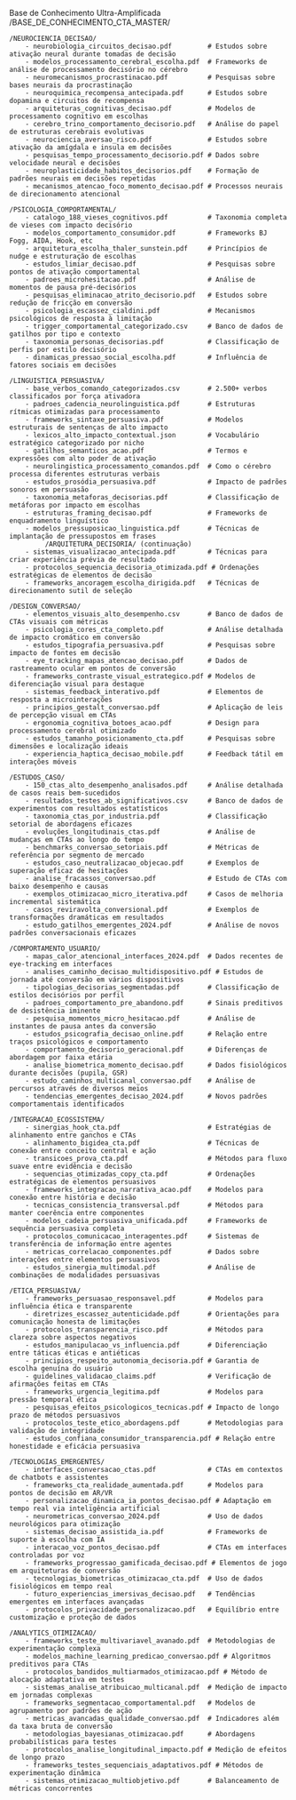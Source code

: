 Base de Conhecimento Ultra-Amplificada
/BASE_DE_CONHECIMENTO_CTA_MASTER/

    /NEUROCIENCIA_DECISAO/
        - neurobiologia_circuitos_decisao.pdf         # Estudos sobre ativação neural durante tomadas de decisão
        - modelos_processamento_cerebral_escolha.pdf  # Frameworks de análise de processamento decisório no cérebro
        - neuromecanismos_procrastinacao.pdf          # Pesquisas sobre bases neurais da procrastinação
        - neuroquimica_recompensa_antecipada.pdf      # Estudos sobre dopamina e circuitos de recompensa
        - arquiteturas_cognitivas_decisao.pdf         # Modelos de processamento cognitivo em escolhas
        - cerebro_trino_comportamento_decisorio.pdf   # Análise do papel de estruturas cerebrais evolutivas
        - neurociencia_aversao_risco.pdf              # Estudos sobre ativação da amígdala e insula em decisões
        - pesquisas_tempo_processamento_decisorio.pdf # Dados sobre velocidade neural e decisões
        - neuroplasticidade_habitos_decisorios.pdf    # Formação de padrões neurais em decisões repetidas
        - mecanismos_atencao_foco_momento_decisao.pdf # Processos neurais de direcionamento atencional
    
    /PSICOLOGIA_COMPORTAMENTAL/
        - catalogo_188_vieses_cognitivos.pdf          # Taxonomia completa de vieses com impacto decisório
        - modelos_comportamento_consumidor.pdf        # Frameworks BJ Fogg, AIDA, Hook, etc
        - arquitetura_escolha_thaler_sunstein.pdf     # Princípios de nudge e estruturação de escolhas
        - estudos_limiar_decisao.pdf                  # Pesquisas sobre pontos de ativação comportamental
        - padroes_microhesitacao.pdf                  # Análise de momentos de pausa pré-decisórios
        - pesquisas_eliminacao_atrito_decisorio.pdf   # Estudos sobre redução de fricção em conversão
        - psicologia_escassez_cialdini.pdf            # Mecanismos psicológicos de resposta à limitação
        - trigger_comportamental_categorizado.csv     # Banco de dados de gatilhos por tipo e contexto
        - taxonomia_personas_decisorias.pdf           # Classificação de perfis por estilo decisório
        - dinamicas_pressao_social_escolha.pdf        # Influência de fatores sociais em decisões
    
    /LINGUISTICA_PERSUASIVA/
        - base_verbos_comando_categorizados.csv       # 2.500+ verbos classificados por força ativadora
        - padroes_cadencia_neurolinguistica.pdf       # Estruturas rítmicas otimizadas para processamento
        - frameworks_sintaxe_persuasiva.pdf           # Modelos estruturais de sentenças de alto impacto
        - lexicos_alto_impacto_contextual.json        # Vocabulário estratégico categorizado por nicho
        - gatilhos_semanticos_acao.pdf                # Termos e expressões com alto poder de ativação
        - neurolingistica_processamento_comandos.pdf  # Como o cérebro processa diferentes estruturas verbais
        - estudos_prosódia_persuasiva.pdf             # Impacto de padrões sonoros em persuasão
        - taxonomia_metaforas_decisorias.pdf          # Classificação de metáforas por impacto em escolhas
        - estruturas_framing_decisao.pdf              # Frameworks de enquadramento linguístico
        - modelos_pressuposicao_linguistica.pdf       # Técnicas de implantação de pressupostos em frases 
             /ARQUITETURA_DECISORIA/ (continuação)
        - sistemas_visualizacao_antecipada.pdf        # Técnicas para criar experiência prévia de resultado
        - protocolos_sequencia_decisoria_otimizada.pdf # Ordenações estratégicas de elementos de decisão
        - frameworks_ancoragem_escolha_dirigida.pdf   # Técnicas de direcionamento sutil de seleção
    
    /DESIGN_CONVERSAO/
        - elementos_visuais_alto_desempenho.csv       # Banco de dados de CTAs visuais com métricas
        - psicologia_cores_cta_completo.pdf           # Análise detalhada de impacto cromático em conversão
        - estudos_tipografia_persuasiva.pdf           # Pesquisas sobre impacto de fontes em decisão
        - eye_tracking_mapas_atencao_decisao.pdf      # Dados de rastreamento ocular em pontos de conversão
        - frameworks_contraste_visual_estrategico.pdf # Modelos de diferenciação visual para destaque
        - sistemas_feedback_interativo.pdf            # Elementos de resposta a microinterações
        - principios_gestalt_conversao.pdf            # Aplicação de leis de percepção visual em CTAs
        - ergonomia_cognitiva_botoes_acao.pdf         # Design para processamento cerebral otimizado
        - estudos_tamanho_posicionamento_cta.pdf      # Pesquisas sobre dimensões e localização ideais
        - experiencia_haptica_decisao_mobile.pdf      # Feedback tátil em interações móveis
    
    /ESTUDOS_CASO/
        - 150_ctas_alto_desempenho_analisados.pdf     # Análise detalhada de casos reais bem-sucedidos
        - resultados_testes_ab_significativos.csv     # Banco de dados de experimentos com resultados estatísticos
        - taxonomia_ctas_por_industria.pdf            # Classificação setorial de abordagens eficazes
        - evoluções_longitudinais_ctas.pdf            # Análise de mudanças em CTAs ao longo do tempo
        - benchmarks_conversao_setoriais.pdf          # Métricas de referência por segmento de mercado
        - estudos_caso_neutralizacao_objecao.pdf      # Exemplos de superação eficaz de hesitações
        - analise_fracassos_conversao.pdf             # Estudo de CTAs com baixo desempenho e causas
        - exemplos_otimizacao_micro_iterativa.pdf     # Casos de melhoria incremental sistemática
        - casos_reviravolta_conversional.pdf          # Exemplos de transformações dramáticas em resultados
        - estudo_gatilhos_emergentes_2024.pdf         # Análise de novos padrões conversacionais eficazes
    
    /COMPORTAMENTO_USUARIO/
        - mapas_calor_atencional_interfaces_2024.pdf  # Dados recentes de eye-tracking em interfaces
        - analises_caminho_decisao_multidispositivo.pdf # Estudos de jornada até conversão em vários dispositivos
        - tipologias_decisorias_segmentadas.pdf       # Classificação de estilos decisórios por perfil
        - padroes_comportamento_pre_abandono.pdf      # Sinais preditivos de desistência iminente
        - pesquisa_momentos_micro_hesitacao.pdf       # Análise de instantes de pausa antes da conversão
        - estudos_psicografia_decisao_online.pdf      # Relação entre traços psicológicos e comportamento
        - comportamento_decisorio_geracional.pdf      # Diferenças de abordagem por faixa etária
        - analise_biometrica_momento_decisao.pdf      # Dados fisiológicos durante decisões (pupila, GSR)
        - estudo_caminhos_multicanal_conversao.pdf    # Análise de percursos através de diversos meios
        - tendencias_emergentes_decisao_2024.pdf      # Novos padrões comportamentais identificados
    
    /INTEGRACAO_ECOSSISTEMA/
        - sinergias_hook_cta.pdf                      # Estratégias de alinhamento entre ganchos e CTAs
        - alinhamento_bigidea_cta.pdf                 # Técnicas de conexão entre conceito central e ação
        - transicoes_prova_cta.pdf                    # Métodos para fluxo suave entre evidência e decisão
        - sequencias_otimizadas_copy_cta.pdf          # Ordenações estratégicas de elementos persuasivos
        - frameworks_integracao_narrativa_acao.pdf    # Modelos para conexão entre história e decisão
        - tecnicas_consistencia_transversal.pdf       # Métodos para manter coerência entre componentes
        - modelos_cadeia_persuasiva_unificada.pdf     # Frameworks de sequência persuasiva completa
        - protocolos_comunicacao_interagentes.pdf     # Sistemas de transferência de informação entre agentes
        - metricas_correlacao_componentes.pdf         # Dados sobre interações entre elementos persuasivos
        - estudos_sinergia_multimodal.pdf             # Análise de combinações de modalidades persuasivas
    
    /ETICA_PERSUASIVA/
        - frameworks_persuasao_responsavel.pdf        # Modelos para influência ética e transparente
        - diretrizes_escassez_autenticidade.pdf       # Orientações para comunicação honesta de limitações
        - protocolos_transparencia_risco.pdf          # Métodos para clareza sobre aspectos negativos
        - estudos_manipulacao_vs_influencia.pdf       # Diferenciação entre táticas éticas e antiéticas
        - principios_respeito_autonomia_decisoria.pdf # Garantia de escolha genuína do usuário
        - guidelines_validacao_claims.pdf             # Verificação de afirmações feitas em CTAs
        - frameworks_urgencia_legitima.pdf            # Modelos para pressão temporal ética
        - pesquisas_efeitos_psicologicos_tecnicas.pdf # Impacto de longo prazo de métodos persuasivos
        - protocolos_teste_etico_abordagens.pdf       # Metodologias para validação de integridade
        - estudos_confiana_consumidor_transparencia.pdf # Relação entre honestidade e eficácia persuasiva
    
    /TECNOLOGIAS_EMERGENTES/
        - interfaces_conversacao_ctas.pdf             # CTAs em contextos de chatbots e assistentes
        - frameworks_cta_realidade_aumentada.pdf      # Modelos para pontos de decisão em AR/VR
        - personalizacao_dinamica_ia_pontos_decisao.pdf # Adaptação em tempo real via inteligência artificial
        - neurometricas_conversao_2024.pdf            # Uso de dados neurológicos para otimização
        - sistemas_decisao_assistida_ia.pdf           # Frameworks de suporte à escolha com IA
        - interacao_voz_pontos_decisao.pdf            # CTAs em interfaces controladas por voz
        - frameworks_progressao_gamificada_decisao.pdf # Elementos de jogo em arquiteturas de conversão
        - tecnologias_biometricas_otimizacao_cta.pdf  # Uso de dados fisiológicos em tempo real
        - futuro_experiencias_imersivas_decisao.pdf   # Tendências emergentes em interfaces avançadas
        - protocolos_privacidade_personalizacao.pdf   # Equilíbrio entre customização e proteção de dados
    
    /ANALYTICS_OTIMIZACAO/
        - frameworks_teste_multivariavel_avanado.pdf  # Metodologias de experimentação complexa
        - modelos_machine_learning_predicao_conversao.pdf # Algoritmos preditivos para CTAs
        - protocolos_bandidos_multiarmados_otimizacao.pdf # Método de alocação adaptativa em testes
        - sistemas_analise_atribuicao_multicanal.pdf  # Medição de impacto em jornadas complexas
        - frameworks_segmentacao_comportamental.pdf   # Modelos de agrupamento por padrões de ação
        - metricas_avancadas_qualidade_conversao.pdf  # Indicadores além da taxa bruta de conversão
        - metodologias_bayesianas_otimizacao.pdf      # Abordagens probabilísticas para testes
        - protocolos_analise_longitudinal_impacto.pdf # Medição de efeitos de longo prazo
        - frameworks_testes_sequenciais_adaptativos.pdf # Métodos de experimentação dinâmica
        - sistemas_otimizacao_multiobjetivo.pdf       # Balanceamento de métricas concorrentes


